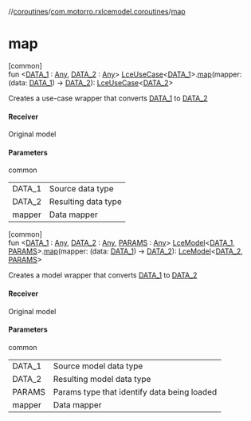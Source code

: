 //[coroutines](../../index.md)/[com.motorro.rxlcemodel.coroutines](index.md)/[map](map.md)

# map

[common]\
fun &lt;[DATA_1](map.md) : [Any](https://kotlinlang.org/api/latest/jvm/stdlib/kotlin/-any/index.html), [DATA_2](map.md) : [Any](https://kotlinlang.org/api/latest/jvm/stdlib/kotlin/-any/index.html)&gt; [LceUseCase](-lce-use-case/index.md)&lt;[DATA_1](map.md)&gt;.[map](map.md)(mapper: (data: [DATA_1](map.md)) -&gt; [DATA_2](map.md)): [LceUseCase](-lce-use-case/index.md)&lt;[DATA_2](map.md)&gt;

Creates a use-case wrapper that converts [DATA_1](map.md) to [DATA_2](map.md)

#### Receiver

Original model

#### Parameters

common

| | |
|---|---|
| DATA_1 | Source data type |
| DATA_2 | Resulting data type |
| mapper | Data mapper |

[common]\
fun &lt;[DATA_1](map.md) : [Any](https://kotlinlang.org/api/latest/jvm/stdlib/kotlin/-any/index.html), [DATA_2](map.md) : [Any](https://kotlinlang.org/api/latest/jvm/stdlib/kotlin/-any/index.html), [PARAMS](map.md) : [Any](https://kotlinlang.org/api/latest/jvm/stdlib/kotlin/-any/index.html)&gt; [LceModel](-lce-model/index.md)&lt;[DATA_1](map.md), [PARAMS](map.md)&gt;.[map](map.md)(mapper: (data: [DATA_1](map.md)) -&gt; [DATA_2](map.md)): [LceModel](-lce-model/index.md)&lt;[DATA_2](map.md), [PARAMS](map.md)&gt;

Creates a model wrapper that converts [DATA_1](map.md) to [DATA_2](map.md)

#### Receiver

Original model

#### Parameters

common

| | |
|---|---|
| DATA_1 | Source model data type |
| DATA_2 | Resulting model data type |
| PARAMS | Params type that identify data being loaded |
| mapper | Data mapper |

